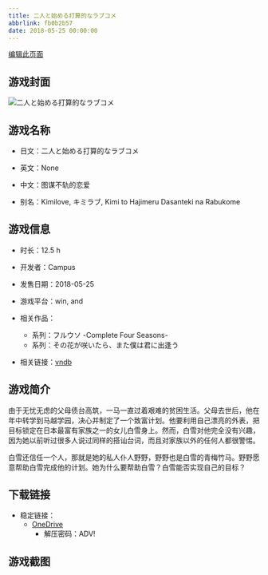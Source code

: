```yaml
---
title: 二人と始める打算的なラブコメ
abbrlink: fb0b2b57
date: 2018-05-25 00:00:00
---
```

[编辑此页面](https://github.com/ACG-3/ADV3-source/blob/main/source/_posts/games/%E4%BA%8C%E4%BA%BA%E3%81%A8%E5%A7%8B%E3%82%81%E3%82%8B%E6%89%93%E7%AE%97%E7%9A%84%E3%81%AA%E3%83%A9%E3%83%96%E3%82%B3%E3%83%A1.md)

## 游戏封面

![二人と始める打算的なラブコメ](https://pan.timero.xyz/onedrive/img_lib_001/%E4%BA%8C%E4%BA%BA%E3%81%A8%E5%A7%8B%E3%82%81%E3%82%8B%E6%89%93%E7%AE%97%E7%9A%84%E3%81%AA%E3%83%A9%E3%83%96%E3%82%B3%E3%83%A1_cover.avif)


## 游戏名称

- 日文：二人と始める打算的なラブコメ
- 英文：None
- 中文：图谋不轨的恋爱

- 别名：Kimilove, キミラブ, Kimi to Hajimeru Dasanteki na Rabukome


## 游戏信息

- 时长：12.5 h
- 开发者：Campus
- 发售日期：2018-05-25
- 游戏平台：win, and
- 相关作品：
   - 系列：フルウソ -Complete Four Seasons-
   - 系列：その花が咲いたら、また僕は君に出逢う

- 相关链接：[vndb](https://vndb.org/v22583)


## 游戏简介

由于无忧无虑的父母债台高筑，一马一直过着艰难的贫困生活。父母去世后，他在年中转学到马越学园，决心并制定了一个致富计划。他要利用自己漂亮的外表，把目标锁定在日本最富有家族之一的女儿白雪身上。然而，白雪对他完全没有兴趣，因为她以前听过很多人说过同样的搭讪台词，而且对家族以外的任何人都很警惕。

白雪还信任一个人，那就是她的私人仆人野野，野野也是白雪的青梅竹马。野野愿意帮助白雪完成他的计划。她为什么要帮助白雪？白雪能否实现自己的目标？




## 下载链接

- 稳定链接：
    - [OneDrive](https://pan.timero.xyz/onedrive/adv_lib_001/%E4%BA%8C%E4%BA%BA%E3%81%A8%E5%A7%8B%E3%82%81%E3%82%8B%E6%89%93%E7%AE%97%E7%9A%84%E3%81%AA%E3%83%A9%E3%83%96%E3%82%B3%E3%83%A1)
        - 解压密码：ADV!



## 游戏截图


